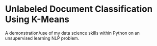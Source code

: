 # Unlabeled Document Classification Using K-Means
A demonstration/use of my data science skills within Python on an unsupervised learning NLP problem.
